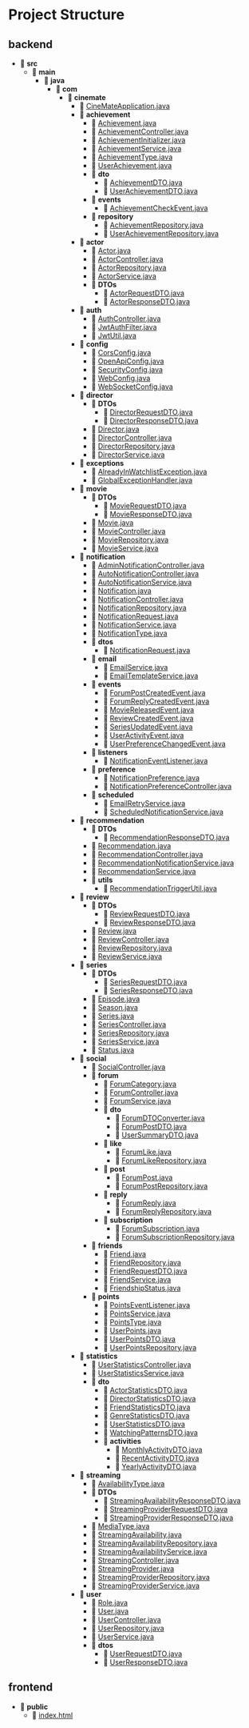 # Project Structure

## backend

- 📁 **src**
  - 📁 **main**
    - 📁 **java**
      - 📁 **com**
        - 📁 **cinemate**
          - 📄 [CineMateApplication.java](backend/src/main/java/com/cinemate/CineMateApplication.java)
          - 📁 **achievement**
            - 📄 [Achievement.java](backend/src/main/java/com/cinemate/achievement/Achievement.java)
            - 📄 [AchievementController.java](backend/src/main/java/com/cinemate/achievement/AchievementController.java)
            - 📄 [AchievementInitializer.java](backend/src/main/java/com/cinemate/achievement/AchievementInitializer.java)
            - 📄 [AchievementService.java](backend/src/main/java/com/cinemate/achievement/AchievementService.java)
            - 📄 [AchievementType.java](backend/src/main/java/com/cinemate/achievement/AchievementType.java)
            - 📄 [UserAchievement.java](backend/src/main/java/com/cinemate/achievement/UserAchievement.java)
            - 📁 **dto**
              - 📄 [AchievementDTO.java](backend/src/main/java/com/cinemate/achievement/dto/AchievementDTO.java)
              - 📄 [UserAchievementDTO.java](backend/src/main/java/com/cinemate/achievement/dto/UserAchievementDTO.java)
            - 📁 **events**
              - 📄 [AchievementCheckEvent.java](backend/src/main/java/com/cinemate/achievement/events/AchievementCheckEvent.java)
            - 📁 **repository**
              - 📄 [AchievementRepository.java](backend/src/main/java/com/cinemate/achievement/repository/AchievementRepository.java)
              - 📄 [UserAchievementRepository.java](backend/src/main/java/com/cinemate/achievement/repository/UserAchievementRepository.java)
          - 📁 **actor**
            - 📄 [Actor.java](backend/src/main/java/com/cinemate/actor/Actor.java)
            - 📄 [ActorController.java](backend/src/main/java/com/cinemate/actor/ActorController.java)
            - 📄 [ActorRepository.java](backend/src/main/java/com/cinemate/actor/ActorRepository.java)
            - 📄 [ActorService.java](backend/src/main/java/com/cinemate/actor/ActorService.java)
            - 📁 **DTOs**
              - 📄 [ActorRequestDTO.java](backend/src/main/java/com/cinemate/actor/DTOs/ActorRequestDTO.java)
              - 📄 [ActorResponseDTO.java](backend/src/main/java/com/cinemate/actor/DTOs/ActorResponseDTO.java)
          - 📁 **auth**
            - 📄 [AuthController.java](backend/src/main/java/com/cinemate/auth/AuthController.java)
            - 📄 [JwtAuthFilter.java](backend/src/main/java/com/cinemate/auth/JwtAuthFilter.java)
            - 📄 [JwtUtil.java](backend/src/main/java/com/cinemate/auth/JwtUtil.java)
          - 📁 **config**
            - 📄 [CorsConfig.java](backend/src/main/java/com/cinemate/config/CorsConfig.java)
            - 📄 [OpenApiConfig.java](backend/src/main/java/com/cinemate/config/OpenApiConfig.java)
            - 📄 [SecurityConfig.java](backend/src/main/java/com/cinemate/config/SecurityConfig.java)
            - 📄 [WebConfig.java](backend/src/main/java/com/cinemate/config/WebConfig.java)
            - 📄 [WebSocketConfig.java](backend/src/main/java/com/cinemate/config/WebSocketConfig.java)
          - 📁 **director**
            - 📁 **DTOs**
              - 📄 [DirectorRequestDTO.java](backend/src/main/java/com/cinemate/director/DTOs/DirectorRequestDTO.java)
              - 📄 [DirectorResponseDTO.java](backend/src/main/java/com/cinemate/director/DTOs/DirectorResponseDTO.java)
            - 📄 [Director.java](backend/src/main/java/com/cinemate/director/Director.java)
            - 📄 [DirectorController.java](backend/src/main/java/com/cinemate/director/DirectorController.java)
            - 📄 [DirectorRepository.java](backend/src/main/java/com/cinemate/director/DirectorRepository.java)
            - 📄 [DirectorService.java](backend/src/main/java/com/cinemate/director/DirectorService.java)
          - 📁 **exceptions**
            - 📄 [AlreadyInWatchlistException.java](backend/src/main/java/com/cinemate/exceptions/AlreadyInWatchlistException.java)
            - 📄 [GlobalExceptionHandler.java](backend/src/main/java/com/cinemate/exceptions/GlobalExceptionHandler.java)
          - 📁 **movie**
            - 📁 **DTOs**
              - 📄 [MovieRequestDTO.java](backend/src/main/java/com/cinemate/movie/DTOs/MovieRequestDTO.java)
              - 📄 [MovieResponseDTO.java](backend/src/main/java/com/cinemate/movie/DTOs/MovieResponseDTO.java)
            - 📄 [Movie.java](backend/src/main/java/com/cinemate/movie/Movie.java)
            - 📄 [MovieController.java](backend/src/main/java/com/cinemate/movie/MovieController.java)
            - 📄 [MovieRepository.java](backend/src/main/java/com/cinemate/movie/MovieRepository.java)
            - 📄 [MovieService.java](backend/src/main/java/com/cinemate/movie/MovieService.java)
          - 📁 **notification**
            - 📄 [AdminNotificationController.java](backend/src/main/java/com/cinemate/notification/AdminNotificationController.java)
            - 📄 [AutoNotificationController.java](backend/src/main/java/com/cinemate/notification/AutoNotificationController.java)
            - 📄 [AutoNotificationService.java](backend/src/main/java/com/cinemate/notification/AutoNotificationService.java)
            - 📄 [Notification.java](backend/src/main/java/com/cinemate/notification/Notification.java)
            - 📄 [NotificationController.java](backend/src/main/java/com/cinemate/notification/NotificationController.java)
            - 📄 [NotificationRepository.java](backend/src/main/java/com/cinemate/notification/NotificationRepository.java)
            - 📄 [NotificationRequest.java](backend/src/main/java/com/cinemate/notification/NotificationRequest.java)
            - 📄 [NotificationService.java](backend/src/main/java/com/cinemate/notification/NotificationService.java)
            - 📄 [NotificationType.java](backend/src/main/java/com/cinemate/notification/NotificationType.java)
            - 📁 **dtos**
              - 📄 [NotificationRequest.java](backend/src/main/java/com/cinemate/notification/dtos/NotificationRequest.java)
            - 📁 **email**
              - 📄 [EmailService.java](backend/src/main/java/com/cinemate/notification/email/EmailService.java)
              - 📄 [EmailTemplateService.java](backend/src/main/java/com/cinemate/notification/email/EmailTemplateService.java)
            - 📁 **events**
              - 📄 [ForumPostCreatedEvent.java](backend/src/main/java/com/cinemate/notification/events/ForumPostCreatedEvent.java)
              - 📄 [ForumReplyCreatedEvent.java](backend/src/main/java/com/cinemate/notification/events/ForumReplyCreatedEvent.java)
              - 📄 [MovieReleasedEvent.java](backend/src/main/java/com/cinemate/notification/events/MovieReleasedEvent.java)
              - 📄 [ReviewCreatedEvent.java](backend/src/main/java/com/cinemate/notification/events/ReviewCreatedEvent.java)
              - 📄 [SeriesUpdatedEvent.java](backend/src/main/java/com/cinemate/notification/events/SeriesUpdatedEvent.java)
              - 📄 [UserActivityEvent.java](backend/src/main/java/com/cinemate/notification/events/UserActivityEvent.java)
              - 📄 [UserPreferenceChangedEvent.java](backend/src/main/java/com/cinemate/notification/events/UserPreferenceChangedEvent.java)
            - 📁 **listeners**
              - 📄 [NotificationEventListener.java](backend/src/main/java/com/cinemate/notification/listeners/NotificationEventListener.java)
            - 📁 **preference**
              - 📄 [NotificationPreference.java](backend/src/main/java/com/cinemate/notification/preference/NotificationPreference.java)
              - 📄 [NotificationPreferenceController.java](backend/src/main/java/com/cinemate/notification/preference/NotificationPreferenceController.java)
            - 📁 **scheduled**
              - 📄 [EmailRetryService.java](backend/src/main/java/com/cinemate/notification/scheduled/EmailRetryService.java)
              - 📄 [ScheduledNotificationService.java](backend/src/main/java/com/cinemate/notification/scheduled/ScheduledNotificationService.java)
          - 📁 **recommendation**
            - 📁 **DTOs**
              - 📄 [RecommendationResponseDTO.java](backend/src/main/java/com/cinemate/recommendation/DTOs/RecommendationResponseDTO.java)
            - 📄 [Recommendation.java](backend/src/main/java/com/cinemate/recommendation/Recommendation.java)
            - 📄 [RecommendationController.java](backend/src/main/java/com/cinemate/recommendation/RecommendationController.java)
            - 📄 [RecommendationNotificationService.java](backend/src/main/java/com/cinemate/recommendation/RecommendationNotificationService.java)
            - 📄 [RecommendationService.java](backend/src/main/java/com/cinemate/recommendation/RecommendationService.java)
            - 📁 **utils**
              - 📄 [RecommendationTriggerUtil.java](backend/src/main/java/com/cinemate/recommendation/utils/RecommendationTriggerUtil.java)
          - 📁 **review**
            - 📁 **DTOs**
              - 📄 [ReviewRequestDTO.java](backend/src/main/java/com/cinemate/review/DTOs/ReviewRequestDTO.java)
              - 📄 [ReviewResponseDTO.java](backend/src/main/java/com/cinemate/review/DTOs/ReviewResponseDTO.java)
            - 📄 [Review.java](backend/src/main/java/com/cinemate/review/Review.java)
            - 📄 [ReviewController.java](backend/src/main/java/com/cinemate/review/ReviewController.java)
            - 📄 [ReviewRepository.java](backend/src/main/java/com/cinemate/review/ReviewRepository.java)
            - 📄 [ReviewService.java](backend/src/main/java/com/cinemate/review/ReviewService.java)
          - 📁 **series**
            - 📁 **DTOs**
              - 📄 [SeriesRequestDTO.java](backend/src/main/java/com/cinemate/series/DTOs/SeriesRequestDTO.java)
              - 📄 [SeriesResponseDTO.java](backend/src/main/java/com/cinemate/series/DTOs/SeriesResponseDTO.java)
            - 📄 [Episode.java](backend/src/main/java/com/cinemate/series/Episode.java)
            - 📄 [Season.java](backend/src/main/java/com/cinemate/series/Season.java)
            - 📄 [Series.java](backend/src/main/java/com/cinemate/series/Series.java)
            - 📄 [SeriesController.java](backend/src/main/java/com/cinemate/series/SeriesController.java)
            - 📄 [SeriesRepository.java](backend/src/main/java/com/cinemate/series/SeriesRepository.java)
            - 📄 [SeriesService.java](backend/src/main/java/com/cinemate/series/SeriesService.java)
            - 📄 [Status.java](backend/src/main/java/com/cinemate/series/Status.java)
          - 📁 **social**
            - 📄 [SocialController.java](backend/src/main/java/com/cinemate/social/SocialController.java)
            - 📁 **forum**
              - 📄 [ForumCategory.java](backend/src/main/java/com/cinemate/social/forum/ForumCategory.java)
              - 📄 [ForumController.java](backend/src/main/java/com/cinemate/social/forum/ForumController.java)
              - 📄 [ForumService.java](backend/src/main/java/com/cinemate/social/forum/ForumService.java)
              - 📁 **dto**
                - 📄 [ForumDTOConverter.java](backend/src/main/java/com/cinemate/social/forum/dto/ForumDTOConverter.java)
                - 📄 [ForumPostDTO.java](backend/src/main/java/com/cinemate/social/forum/dto/ForumPostDTO.java)
                - 📄 [UserSummaryDTO.java](backend/src/main/java/com/cinemate/social/forum/dto/UserSummaryDTO.java)
              - 📁 **like**
                - 📄 [ForumLike.java](backend/src/main/java/com/cinemate/social/forum/like/ForumLike.java)
                - 📄 [ForumLikeRepository.java](backend/src/main/java/com/cinemate/social/forum/like/ForumLikeRepository.java)
              - 📁 **post**
                - 📄 [ForumPost.java](backend/src/main/java/com/cinemate/social/forum/post/ForumPost.java)
                - 📄 [ForumPostRepository.java](backend/src/main/java/com/cinemate/social/forum/post/ForumPostRepository.java)
              - 📁 **reply**
                - 📄 [ForumReply.java](backend/src/main/java/com/cinemate/social/forum/reply/ForumReply.java)
                - 📄 [ForumReplyRepository.java](backend/src/main/java/com/cinemate/social/forum/reply/ForumReplyRepository.java)
              - 📁 **subscription**
                - 📄 [ForumSubscription.java](backend/src/main/java/com/cinemate/social/forum/subscription/ForumSubscription.java)
                - 📄 [ForumSubscriptionRepository.java](backend/src/main/java/com/cinemate/social/forum/subscription/ForumSubscriptionRepository.java)
            - 📁 **friends**
              - 📄 [Friend.java](backend/src/main/java/com/cinemate/social/friends/Friend.java)
              - 📄 [FriendRepository.java](backend/src/main/java/com/cinemate/social/friends/FriendRepository.java)
              - 📄 [FriendRequestDTO.java](backend/src/main/java/com/cinemate/social/friends/FriendRequestDTO.java)
              - 📄 [FriendService.java](backend/src/main/java/com/cinemate/social/friends/FriendService.java)
              - 📄 [FriendshipStatus.java](backend/src/main/java/com/cinemate/social/friends/FriendshipStatus.java)
            - 📁 **points**
              - 📄 [PointsEventListener.java](backend/src/main/java/com/cinemate/social/points/PointsEventListener.java)
              - 📄 [PointsService.java](backend/src/main/java/com/cinemate/social/points/PointsService.java)
              - 📄 [PointsType.java](backend/src/main/java/com/cinemate/social/points/PointsType.java)
              - 📄 [UserPoints.java](backend/src/main/java/com/cinemate/social/points/UserPoints.java)
              - 📄 [UserPointsDTO.java](backend/src/main/java/com/cinemate/social/points/UserPointsDTO.java)
              - 📄 [UserPointsRepository.java](backend/src/main/java/com/cinemate/social/points/UserPointsRepository.java)
          - 📁 **statistics**
            - 📄 [UserStatisticsController.java](backend/src/main/java/com/cinemate/statistics/UserStatisticsController.java)
            - 📄 [UserStatisticsService.java](backend/src/main/java/com/cinemate/statistics/UserStatisticsService.java)
            - 📁 **dto**
              - 📄 [ActorStatisticsDTO.java](backend/src/main/java/com/cinemate/statistics/dto/ActorStatisticsDTO.java)
              - 📄 [DirectorStatisticsDTO.java](backend/src/main/java/com/cinemate/statistics/dto/DirectorStatisticsDTO.java)
              - 📄 [FriendStatisticsDTO.java](backend/src/main/java/com/cinemate/statistics/dto/FriendStatisticsDTO.java)
              - 📄 [GenreStatisticsDTO.java](backend/src/main/java/com/cinemate/statistics/dto/GenreStatisticsDTO.java)
              - 📄 [UserStatisticsDTO.java](backend/src/main/java/com/cinemate/statistics/dto/UserStatisticsDTO.java)
              - 📄 [WatchingPatternsDTO.java](backend/src/main/java/com/cinemate/statistics/dto/WatchingPatternsDTO.java)
              - 📁 **activities**
                - 📄 [MonthlyActivityDTO.java](backend/src/main/java/com/cinemate/statistics/dto/activities/MonthlyActivityDTO.java)
                - 📄 [RecentActivityDTO.java](backend/src/main/java/com/cinemate/statistics/dto/activities/RecentActivityDTO.java)
                - 📄 [YearlyActivityDTO.java](backend/src/main/java/com/cinemate/statistics/dto/activities/YearlyActivityDTO.java)
          - 📁 **streaming**
            - 📄 [AvailabilityType.java](backend/src/main/java/com/cinemate/streaming/AvailabilityType.java)
            - 📁 **DTOs**
              - 📄 [StreamingAvailabilityResponseDTO.java](backend/src/main/java/com/cinemate/streaming/DTOs/StreamingAvailabilityResponseDTO.java)
              - 📄 [StreamingProviderRequestDTO.java](backend/src/main/java/com/cinemate/streaming/DTOs/StreamingProviderRequestDTO.java)
              - 📄 [StreamingProviderResponseDTO.java](backend/src/main/java/com/cinemate/streaming/DTOs/StreamingProviderResponseDTO.java)
            - 📄 [MediaType.java](backend/src/main/java/com/cinemate/streaming/MediaType.java)
            - 📄 [StreamingAvailability.java](backend/src/main/java/com/cinemate/streaming/StreamingAvailability.java)
            - 📄 [StreamingAvailabilityRepository.java](backend/src/main/java/com/cinemate/streaming/StreamingAvailabilityRepository.java)
            - 📄 [StreamingAvailabilityService.java](backend/src/main/java/com/cinemate/streaming/StreamingAvailabilityService.java)
            - 📄 [StreamingController.java](backend/src/main/java/com/cinemate/streaming/StreamingController.java)
            - 📄 [StreamingProvider.java](backend/src/main/java/com/cinemate/streaming/StreamingProvider.java)
            - 📄 [StreamingProviderRepository.java](backend/src/main/java/com/cinemate/streaming/StreamingProviderRepository.java)
            - 📄 [StreamingProviderService.java](backend/src/main/java/com/cinemate/streaming/StreamingProviderService.java)
          - 📁 **user**
            - 📄 [Role.java](backend/src/main/java/com/cinemate/user/Role.java)
            - 📄 [User.java](backend/src/main/java/com/cinemate/user/User.java)
            - 📄 [UserController.java](backend/src/main/java/com/cinemate/user/UserController.java)
            - 📄 [UserRepository.java](backend/src/main/java/com/cinemate/user/UserRepository.java)
            - 📄 [UserService.java](backend/src/main/java/com/cinemate/user/UserService.java)
            - 📁 **dtos**
              - 📄 [UserRequestDTO.java](backend/src/main/java/com/cinemate/user/dtos/UserRequestDTO.java)
              - 📄 [UserResponseDTO.java](backend/src/main/java/com/cinemate/user/dtos/UserResponseDTO.java)

## frontend

- 📁 **public**
  - 📄 [index.html](frontend/public/index.html)
